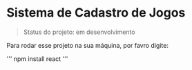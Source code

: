 <h1>Sistema de Cadastro de Jogos</h1>

>Status do projeto: em desenvolvimento

Para rodar esse projeto na sua máquina, por favro digite:

'''
npm install react
'''
